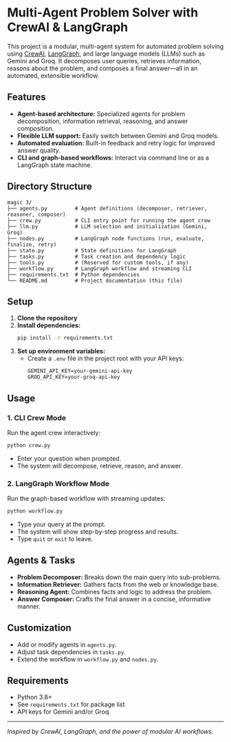 # Multi-Agent Problem Solver with CrewAI & LangGraph

This project is a modular, multi-agent system for automated problem solving using [CrewAI](https://github.com/joaomdmoura/crewAI), [LangGraph](https://github.com/langchain-ai/langgraph), and large language models (LLMs) such as Gemini and Groq. It decomposes user queries, retrieves information, reasons about the problem, and composes a final answer—all in an automated, extensible workflow.

## Features
- **Agent-based architecture:** Specialized agents for problem decomposition, information retrieval, reasoning, and answer composition.
- **Flexible LLM support:** Easily switch between Gemini and Groq models.
- **Automated evaluation:** Built-in feedback and retry logic for improved answer quality.
- **CLI and graph-based workflows:** Interact via command line or as a LangGraph state machine.

## Directory Structure
```
magic 3/
├── agents.py         # Agent definitions (decomposer, retriever, reasoner, composer)
├── crew.py           # CLI entry point for running the agent crew
├── llm.py            # LLM selection and initialization (Gemini, Groq)
├── nodes.py          # LangGraph node functions (run, evaluate, finalize, retry)
├── state.py          # State definitions for LangGraph
├── tasks.py          # Task creation and dependency logic
├── tools.py          # (Reserved for custom tools, if any)
├── workflow.py       # LangGraph workflow and streaming CLI
├── requirements.txt  # Python dependencies
└── README.md         # Project documentation (this file)
```

## Setup
1. **Clone the repository**
2. **Install dependencies:**
   ```bash
   pip install -r requirements.txt
   ```
3. **Set up environment variables:**
   - Create a `.env` file in the project root with your API keys:
     ```env
     GEMINI_API_KEY=your-gemini-api-key
     GROQ_API_KEY=your-groq-api-key
     ```

## Usage
### 1. CLI Crew Mode
Run the agent crew interactively:
```bash
python crew.py
```
- Enter your question when prompted.
- The system will decompose, retrieve, reason, and answer.

### 2. LangGraph Workflow Mode
Run the graph-based workflow with streaming updates:
```bash
python workflow.py
```
- Type your query at the prompt.
- The system will show step-by-step progress and results.
- Type `quit` or `exit` to leave.

## Agents & Tasks
- **Problem Decomposer:** Breaks down the main query into sub-problems.
- **Information Retriever:** Gathers facts from the web or knowledge base.
- **Reasoning Agent:** Combines facts and logic to address the problem.
- **Answer Composer:** Crafts the final answer in a concise, informative manner.

## Customization
- Add or modify agents in `agents.py`.
- Adjust task dependencies in `tasks.py`.
- Extend the workflow in `workflow.py` and `nodes.py`.

## Requirements
- Python 3.8+
- See `requirements.txt` for package list
- API keys for Gemini and/or Groq

---
*Inspired by CrewAI, LangGraph, and the power of modular AI workflows.*
